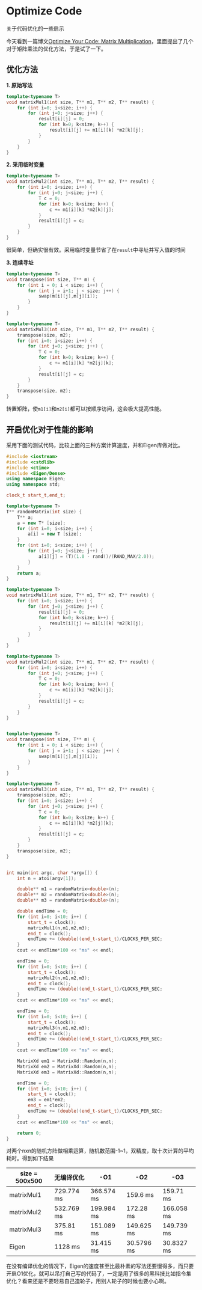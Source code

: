 # Optimize Code


关于代码优化的一些启示

<!--more-->

今天看到一篇博文[Optimize Your Code: Matrix Multiplication](https://docs.microsoft.com/zh-cn/archive/blogs/xiangfan/optimize-your-code-matrix-multiplication)，里面提出了几个对于矩阵乘法的优化方法，于是试了一下。

## 优化方法

**1. 原始写法**

```c++
template<typename T>
void matrixMul1(int size, T** m1, T** m2, T** result) {
    for (int i=0; i<size; i++) {
        for (int j=0; j<size; j++) {
            result[i][j] = 0;
            for (int k=0; k<size; k++) {
                result[i][j] += m1[i][k] *m2[k][j];
            }
        }
    }
}
```

**2. 采用临时变量**

```c++
template<typename T>
void matrixMul2(int size, T** m1, T** m2, T** result) {
    for (int i=0; i<size; i++) {
        for (int j=0; j<size; j++) {
            T c = 0;
            for (int k=0; k<size; k++) {
                c += m1[i][k] *m2[k][j];
            }
            result[i][j] = c;
        }
    }
}
```

很简单，但确实很有效。采用临时变量节省了在`result`中寻址并写入值的时间

**3. 连续寻址**

```c++
template<typename T>
void transpose(int size, T** m) {
    for (int i = 0; i < size; i++) {
        for (int j = i+1; j < size; j++) {
            swap(m[i][j],m[j][i]);
        }
    }
}

template<typename T>
void matrixMul3(int size, T** m1, T** m2, T** result) {
    transpose(size, m2);
    for (int i=0; i<size; i++) {
        for (int j=0; j<size; j++) {
            T c = 0;
            for (int k=0; k<size; k++) {
                c += m1[i][k] *m2[j][k];
            }
            result[i][j] = c;
        }
    }
    transpose(size, m2);
}
```

转置矩阵，使`m1[i]`和`m2[i]`都可以按顺序访问，这会极大提高性能。

## 开启优化对于性能的影响

采用下面的测试代码，比较上面的三种方案计算速度，并和Eigen库做对比。

```c++
#include <iostream>
#include <cstdlib>
#include <ctime>
#include <Eigen/Dense>
using namespace Eigen;
using namespace std;

clock_t start_t,end_t;

template<typename T>
T** randomMatrix(int size) {
    T** a;
    a = new T* [size];
    for (int i=0; i<size; i++) {
        a[i] = new T [size];
    }
    for (int i=0; i<size; i++) {
        for (int j=0; j<size; j++) {
            a[i][j] = (T)(1.0 - rand()/(RAND_MAX/2.0));
        }
    }
    return a;
}

template<typename T>
void matrixMul1(int size, T** m1, T** m2, T** result) {
    for (int i=0; i<size; i++) {
        for (int j=0; j<size; j++) {
            result[i][j] = 0;
            for (int k=0; k<size; k++) {
                result[i][j] += m1[i][k] *m2[k][j];
            }
        }
    }
}

template<typename T>
void matrixMul2(int size, T** m1, T** m2, T** result) {
    for (int i=0; i<size; i++) {
        for (int j=0; j<size; j++) {
            T c = 0;
            for (int k=0; k<size; k++) {
                c += m1[i][k] *m2[k][j];
            }
            result[i][j] = c;
        }
    }
}


template<typename T>
void transpose(int size, T** m) {
    for (int i = 0; i < size; i++) {
        for (int j = i+1; j < size; j++) {
            swap(m[i][j],m[j][i]);
        }
    }
}

template<typename T>
void matrixMul3(int size, T** m1, T** m2, T** result) {
    transpose(size, m2);
    for (int i=0; i<size; i++) {
        for (int j=0; j<size; j++) {
            T c = 0;
            for (int k=0; k<size; k++) {
                c += m1[i][k] *m2[j][k];
            }
            result[i][j] = c;
        }
    }
    transpose(size, m2);
}


int main(int argc, char *argv[]) {
    int n = atoi(argv[1]);

    double** m1 = randomMatrix<double>(n);
    double** m2 = randomMatrix<double>(n);
    double** m3 = randomMatrix<double>(n);

    double endTime = 0;
    for (int i=0; i<10; i++) {
        start_t = clock();
        matrixMul1(n,m1,m2,m3);
        end_t = clock();
        endTime += (double)(end_t-start_t)/CLOCKS_PER_SEC;
    }
    cout << endTime*100 << "ms" << endl;

    endTime = 0;
    for (int i=0; i<10; i++) {
        start_t = clock();
        matrixMul2(n,m1,m2,m3);
        end_t = clock();
        endTime += (double)(end_t-start_t)/CLOCKS_PER_SEC;
    }
    cout << endTime*100 << "ms" << endl;

    endTime = 0;
    for (int i=0; i<10; i++) {
        start_t = clock();
        matrixMul3(n,m1,m2,m3);
        end_t = clock();
        endTime += (double)(end_t-start_t)/CLOCKS_PER_SEC;
    }
    cout << endTime*100 << "ms" << endl;

    MatrixXd em1 = MatrixXd::Random(n,n);
    MatrixXd em2 = MatrixXd::Random(n,n);
    MatrixXd em3 = MatrixXd::Random(n,n);

    endTime = 0;
    for (int i=0; i<10; i++) {
        start_t = clock();
        em3 = em1*em2;
        end_t = clock();
        endTime += (double)(end_t-start_t)/CLOCKS_PER_SEC;
    }
    cout << endTime*100 << "ms" << endl;

    return 0;
}
```

对两个nxn的随机方阵做相乘运算，随机数范围-1~1，双精度，取十次计算的平均耗时。得到如下结果

| size = 500x500 | 无编译优化   | -O1         | -O2          | -O3         |
| -------------- | ------------ | ----------- | ------------ | ----------- |
| matrixMul1     | 729.774 ms   | 366.574 ms  | 159.6     ms | 159.71   ms |
| matrixMul2     | 532.769 ms   | 199.984 ms  | 172.28   ms  | 166.058 ms  |
| matrixMul3     | 375.81   ms  | 151.089 ms  | 149.625 ms   | 149.739 ms  |
| Eigen          | 1128      ms | 31.415   ms | 30.5796 ms   | 30.8327 ms  |

在没有编译优化的情况下，Eigen的速度甚至比最朴素的写法还要慢得多，而只要开启O1优化，就可以吊打自己写的代码了，一定是用了很多的黑科技比如指令集优化？看来还是不要轻易自己造轮子，用别人轮子的时候也要小心啊。


